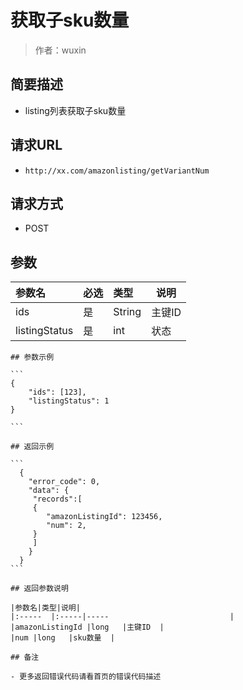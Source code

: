 # 获取子sku数量

> 作者：wuxin

## 简要描述

- listing列表获取子sku数量

## 请求URL
- ` http://xx.com/amazonlisting/getVariantNum `
  
## 请求方式
- POST 

## 参数

|参数名|必选|类型|说明|
|:----    |:---|:----- |-----   |
|ids |是  |String |主键ID   |
|listingStatus |是  |int |状态   |
~~~~
## 参数示例 

``` 
{
	"ids": [123],
	"listingStatus": 1
}

```

## 返回示例 

``` 
  {
    "error_code": 0,
    "data": {
	 "records":[
	 {
		"amazonListingId": 123456,
		"num": 2,
	 }
	 ]
    }
  }
```

## 返回参数说明 

|参数名|类型|说明|
|:-----  |:-----|-----                           |
|amazonListingId |long   |主键ID  |
|num |long   |sku数量  |

## 备注 

- 更多返回错误代码请看首页的错误代码描述
